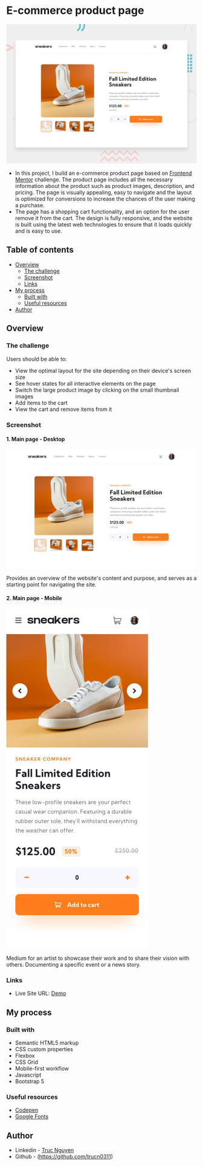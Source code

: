 # E-commerce product page

![ScreenShot](preview/desktop-preview.jpg)

- In this project, I build an e-commerce product page based on [Frontend Mentor](https://www.frontendmentor.io) challenge. The product page includes all the necessary information about the product such as product images, description, and pricing. The page is visually appealing, easy to navigate and the layout is optimized for conversions to increase the chances of the user making a purchase.
- The page has a shopping cart functionality, and an option for the user remove it from the cart. The design is fully responsive, and the website is built using the latest web technologies to ensure that it loads quickly and is easy to use.

## Table of contents

- [Overview](#overview)
  - [The challenge](#the-challenge)
  - [Screenshot](#screenshot)
  - [Links](#links)
- [My process](#my-process)
  - [Built with](#built-with)
  - [Useful resources](#useful-resources)
- [Author](#author)

## Overview

### The challenge

Users should be able to:

- View the optimal layout for the site depending on their device's screen size
- See hover states for all interactive elements on the page
- Switch the large product image by clicking on the small thumbnail images
- Add items to the cart
- View the cart and remove items from it

### Screenshot

#### 1. Main page - Desktop

![ScreenShot](preview/desktop-design.jpg)

Provides an overview of the website's content and purpose, and serves as a starting point for navigating the site.

#### 2. Main page - Mobile

![ScreenShot](preview/mobile-design.jpg)

Medium for an artist to showcase their work and to share their vision with others. Documenting a specific event or a news story.

### Links

- Live Site URL: [Demo](https://ourdreamshoes.netlify.app)

## My process

### Built with

- Semantic HTML5 markup
- CSS custom properties
- Flexbox
- CSS Grid
- Mobile-first workflow
- Javascript
- Bootstrap 5

### Useful resources

- [Codepen](https://codepen.io)
- [Google Fonts](https://fonts.google.com)

## Author

- Linkedin - [Truc Nguyen](https://www.linkedin.com/in/truc-nguyen-480222230/)
- Github - (https://github.com/trucn0311)
